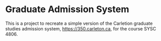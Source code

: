 # Graduate Admission System
This is a project to recreate a simple version of the Carletion graduate studies admission system, https://350.carleton.ca, for the course SYSC 4806.
